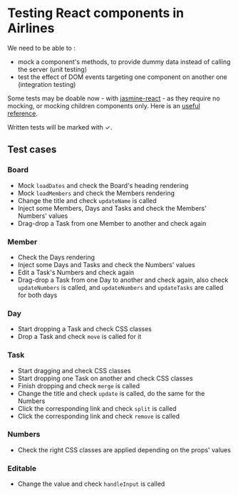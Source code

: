 # Testing React components in Airlines

We need to be able to :

- mock a component's methods, to provide dummy data instead of calling the server (unit testing)
- test the effect of DOM events targeting one component on another one (integration testing)

Some tests may be doable now - with [jasmine-react](https://github.com/tommyh/jasmine-react) - as they require no mocking, or mocking children components only. Here is an [useful reference](http://developer.telerik.com/featured/journey-client-side-testing-javascript/).

Written tests will be marked with ✓.

## Test cases

### Board

- Mock `loadDates` and check the Board's heading rendering
- Mock `loadMembers` and check the Members rendering
- Change the title and check `updateName` is called
- Inject some Members, Days and Tasks and check the Members' Numbers' values
- Drag-drop a Task from one Member to another and check again

### Member

- Check the Days rendering
- Inject some Days and Tasks and check the Numbers' values
- Edit a Task's Numbers and check again
- Drag-drop a Task from one Day to another and check again, also check `updateNumbers` is called, and `updateNumbers` and `updateTasks` are called for both days

### Day

- Start dropping a Task and check CSS classes
- Drop a Task and check `move` is called for it

### Task

- Start dragging and check CSS classes
- Start dropping one Task on another and check CSS classes
- Finish dropping and check `merge` is called
- Change the title and check `update` is called, do the same for the Numbers
- Click the corresponding link and check `split` is called
- Click the corresponding link and check `remove` is called

### Numbers

- Check the right CSS classes are applied depending on the props' values

### Editable

- Change the value and check `handleInput` is called
